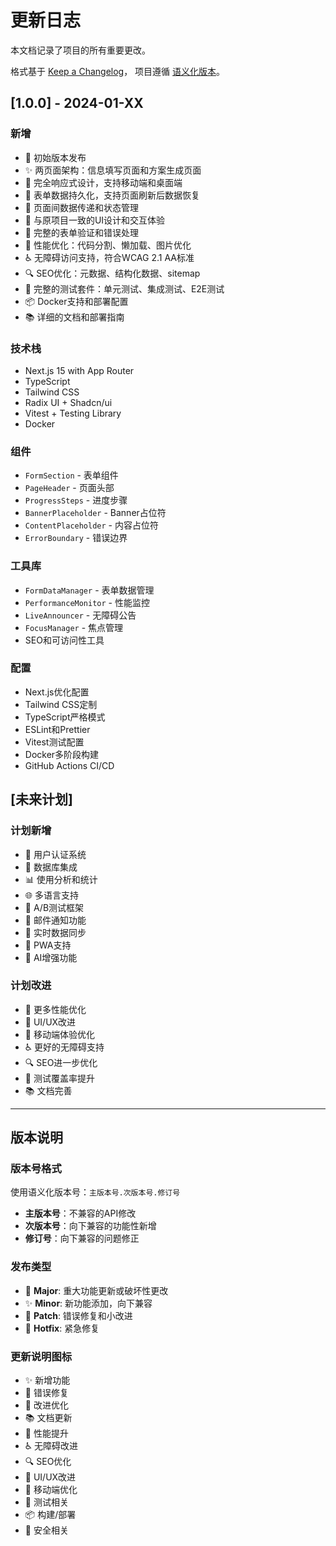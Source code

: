 # 更新日志

本文档记录了项目的所有重要更改。

格式基于 [Keep a Changelog](https://keepachangelog.com/zh-CN/1.0.0/)，
项目遵循 [语义化版本](https://semver.org/lang/zh-CN/)。

## [1.0.0] - 2024-01-XX

### 新增
- 🎉 初始版本发布
- ✨ 两页面架构：信息填写页面和方案生成页面
- 📱 完全响应式设计，支持移动端和桌面端
- 💾 表单数据持久化，支持页面刷新后数据恢复
- 🔄 页面间数据传递和状态管理
- 🎨 与原项目一致的UI设计和交互体验
- 📝 完整的表单验证和错误处理
- 🚀 性能优化：代码分割、懒加载、图片优化
- ♿ 无障碍访问支持，符合WCAG 2.1 AA标准
- 🔍 SEO优化：元数据、结构化数据、sitemap
- 🧪 完整的测试套件：单元测试、集成测试、E2E测试
- 📦 Docker支持和部署配置
- 📚 详细的文档和部署指南

### 技术栈
- Next.js 15 with App Router
- TypeScript
- Tailwind CSS
- Radix UI + Shadcn/ui
- Vitest + Testing Library
- Docker

### 组件
- `FormSection` - 表单组件
- `PageHeader` - 页面头部
- `ProgressSteps` - 进度步骤
- `BannerPlaceholder` - Banner占位符
- `ContentPlaceholder` - 内容占位符
- `ErrorBoundary` - 错误边界

### 工具库
- `FormDataManager` - 表单数据管理
- `PerformanceMonitor` - 性能监控
- `LiveAnnouncer` - 无障碍公告
- `FocusManager` - 焦点管理
- SEO和可访问性工具

### 配置
- Next.js优化配置
- Tailwind CSS定制
- TypeScript严格模式
- ESLint和Prettier
- Vitest测试配置
- Docker多阶段构建
- GitHub Actions CI/CD

## [未来计划]

### 计划新增
- 🔐 用户认证系统
- 💾 数据库集成
- 📊 使用分析和统计
- 🌐 多语言支持
- 🎯 A/B测试框架
- 📧 邮件通知功能
- 🔄 实时数据同步
- 📱 PWA支持
- 🤖 AI增强功能

### 计划改进
- 🚀 更多性能优化
- 🎨 UI/UX改进
- 📱 移动端体验优化
- ♿ 更好的无障碍支持
- 🔍 SEO进一步优化
- 🧪 测试覆盖率提升
- 📚 文档完善

---

## 版本说明

### 版本号格式
使用语义化版本号：`主版本号.次版本号.修订号`

- **主版本号**：不兼容的API修改
- **次版本号**：向下兼容的功能性新增
- **修订号**：向下兼容的问题修正

### 发布类型
- 🎉 **Major**: 重大功能更新或破坏性更改
- ✨ **Minor**: 新功能添加，向下兼容
- 🐛 **Patch**: 错误修复和小改进
- 🔧 **Hotfix**: 紧急修复

### 更新说明图标
- ✨ 新增功能
- 🐛 错误修复
- 🔧 改进优化
- 📚 文档更新
- 🚀 性能提升
- ♿ 无障碍改进
- 🔍 SEO优化
- 🎨 UI/UX改进
- 📱 移动端优化
- 🧪 测试相关
- 📦 构建/部署
- 🔐 安全相关